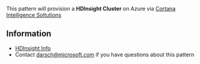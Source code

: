 ﻿This pattern will provision a **HDInsight Cluster** on Azure via [Cortana Intelligence Soltutions](https://start.cortanaintelligence.com)

## Information
*  [HDInsight Info](https://azure.microsoft.com/en-us/services/hdinsight/)
*  Contact <darsch@microsoft.com> if you have questions about this pattern
